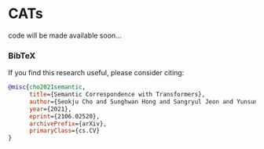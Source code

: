 # CATs
code will be made available soon...
### BibTeX
If you find this research useful, please consider citing:
````BibTeX
@misc{cho2021semantic,
      title={Semantic Correspondence with Transformers}, 
      author={Seokju Cho and Sunghwan Hong and Sangryul Jeon and Yunsung Lee and Kwanghoon Sohn and Seungryong Kim},
      year={2021},
      eprint={2106.02520},
      archivePrefix={arXiv},
      primaryClass={cs.CV}
}
````
